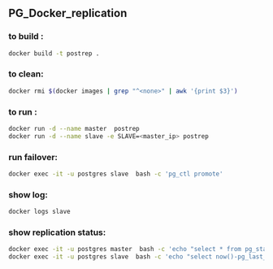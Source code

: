 ## PG_Docker_replication

### to build :
```bash 
docker build -t postrep .
```
### to clean:
```bash 
docker rmi $(docker images | grep "^<none>" | awk '{print $3}')
```
### to run  :
```bash 
docker run -d --name master  postrep
docker run -d --name slave -e SLAVE=<master_ip> postrep
```
### run failover:
```bash 
docker exec -it -u postgres slave  bash -c 'pg_ctl promote'
```
### show log:
```bash
docker logs slave
```
### show replication status:
```bash 
docker exec -it -u postgres master  bash -c 'echo "select * from pg_stat_replication;" |psql' 
docker exec -it -u postgres slave  bash -c 'echo "select now()-pg_last_xact_replay_timestamp();" |psql'
```
